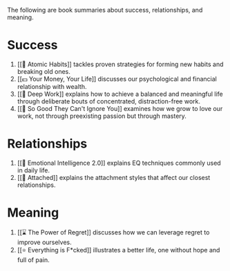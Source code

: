 The following are book summaries about success, relationships, and meaning.

# Success
1. [[👟 Atomic Habits]] tackles proven strategies for forming new habits and breaking old ones.
2. [[💵 Your Money, Your Life]] discusses our psychological and financial relationship with wealth.
3. [[💼 Deep Work]] explains how to achieve a balanced and meaningful life through deliberate bouts of concentrated, distraction-free work.
4. [[👑 So Good They Can't Ignore You]] examines how we grow to love our work, not through preexisting passion but through mastery.

# Relationships
1. [[🧠 Emotional Intelligence 2.0]] explains EQ techniques commonly used in daily life.
2. [[🧲 Attached]] explains the attachment styles that affect our closest relationships.

# Meaning
1. [[⌛️ The Power of Regret]] discusses how we can leverage regret to improve ourselves.
2. [[⭐️ Everything is F*cked]] illustrates a better life, one without hope and full of pain.